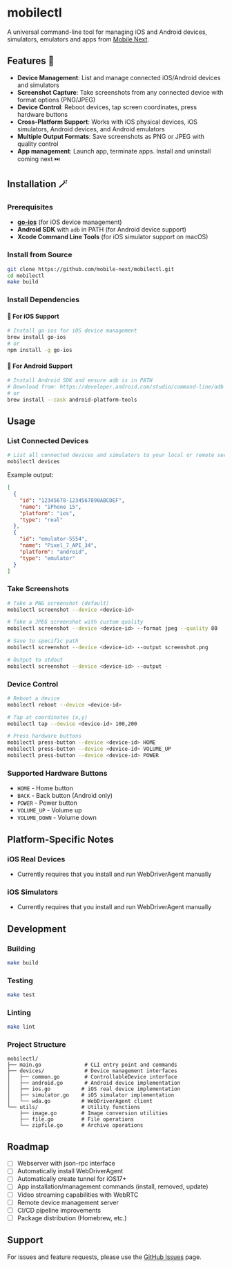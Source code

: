 # mobilectl 

A universal command-line tool for managing iOS and Android devices, simulators, emulators and apps from [Mobile Next](https://github.com/mobile-next/). 

## Features 🚀

- **Device Management**: List and manage connected iOS/Android devices and simulators
- **Screenshot Capture**: Take screenshots from any connected device with format options (PNG/JPEG)
- **Device Control**: Reboot devices, tap screen coordinates, press hardware buttons
- **Cross-Platform Support**: Works with iOS physical devices, iOS simulators, Android devices, and Android emulators
- **Multiple Output Formats**: Save screenshots as PNG or JPEG with quality control
- **App management**: Launch app, terminate apps. Install and uninstall coming next ⏭️

## Installation 🪄

### Prerequisites

- [**go-ios**](https://github.com/danielpaulus/go-ios) (for iOS device management)
- **Android SDK** with `adb` in PATH (for Android device support)
- **Xcode Command Line Tools** (for iOS simulator support on macOS)

### Install from Source

```bash
git clone https://github.com/mobile-next/mobilectl.git
cd mobilectl
make build
```

### Install Dependencies

#### 🍎 For iOS Support 
```bash
# Install go-ios for iOS device management
brew install go-ios
# or
npm install -g go-ios
```

#### 🤖 For Android Support
```bash
# Install Android SDK and ensure adb is in PATH
# Download from: https://developer.android.com/studio/command-line/adb
# or
brew install --cask android-platform-tools
```

## Usage

### List Connected Devices

```bash
# List all connected devices and simulators to your local or remote server
mobilectl devices
```

Example output:
```json
[
  {
    "id": "12345678-1234567890ABCDEF",
    "name": "iPhone 15",
    "platform": "ios",
    "type": "real"
  },
  {
    "id": "emulator-5554",
    "name": "Pixel_7_API_34",
    "platform": "android", 
    "type": "emulator"
  }
]
```

### Take Screenshots

```bash
# Take a PNG screenshot (default)
mobilectl screenshot --device <device-id>

# Take a JPEG screenshot with custom quality
mobilectl screenshot --device <device-id> --format jpeg --quality 80

# Save to specific path
mobilectl screenshot --device <device-id> --output screenshot.png

# Output to stdout
mobilectl screenshot --device <device-id> --output -
```

### Device Control

```bash
# Reboot a device
mobilectl reboot --device <device-id>

# Tap at coordinates (x,y)
mobilectl tap --device <device-id> 100,200

# Press hardware buttons
mobilectl press-button --device <device-id> HOME
mobilectl press-button --device <device-id> VOLUME_UP
mobilectl press-button --device <device-id> POWER
```

### Supported Hardware Buttons

- `HOME` - Home button
- `BACK` - Back button (Android only)
- `POWER` - Power button
- `VOLUME_UP` - Volume up
- `VOLUME_DOWN` - Volume down

## Platform-Specific Notes

### iOS Real Devices
- Currently requires that you install and run WebDriverAgent manually

### iOS Simulators  
- Currently requires that you install and run WebDriverAgent manually

## Development

### Building

```bash
make build
```

### Testing

```bash
make test
```

### Linting

```bash
make lint
```

### Project Structure

```
mobilectl/
├── main.go              # CLI entry point and commands
├── devices/             # Device management interfaces
│   ├── common.go        # ControllableDevice interface
│   ├── android.go       # Android device implementation
│   ├── ios.go          # iOS real device implementation
│   ├── simulator.go    # iOS simulator implementation
│   └── wda.go          # WebDriverAgent client
└── utils/              # Utility functions
    ├── image.go        # Image conversion utilities
    ├── file.go         # File operations
    └── zipfile.go      # Archive operations
```

## Roadmap

- [ ] Webserver with json-rpc interface
- [ ] Automatically install WebDriverAgent 
- [ ] Automatically create tunnel for iOS17+
- [ ] App installation/management commands (install, removed, update)
- [ ] Video streaming capabilities with WebRTC
- [ ] Remote device management server
- [ ] CI/CD pipeline improvements
- [ ] Package distribution (Homebrew, etc.)

## Support

For issues and feature requests, please use the [GitHub Issues](https://github.com/mobile-next/mobilectl/issues) page. 
